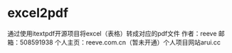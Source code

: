 # excel2pdf
通过使用itextpdf开源项目将excel（表格）转成对应的pdf文件
作者：reeve
邮箱：508591938
个人主页：reeve.com.cn（暂未开通）个人项目网站arui.cc
